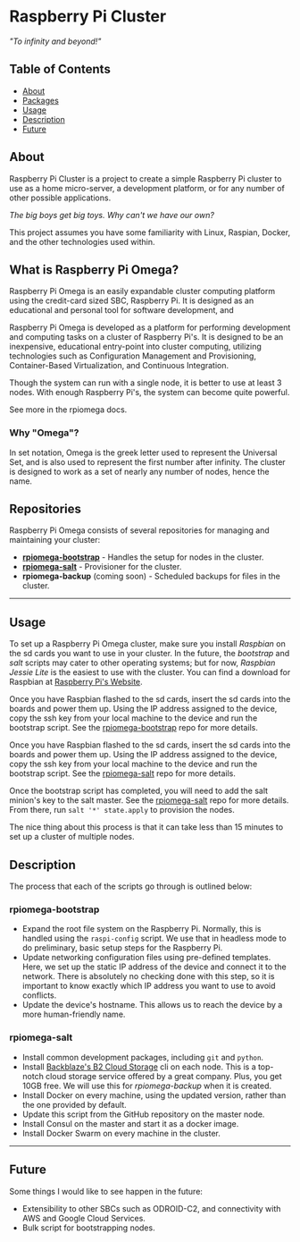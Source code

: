 # Raspberry Pi Cluster

_"To infinity and beyond!"_


## Table of Contents
- [About](#about)
- [Packages](#packages)
- [Usage](#usage)
- [Description](#description)
- [Future](#future)

## About
Raspberry Pi Cluster is a project to create a simple Raspberry Pi cluster to use as a home micro-server, a development platform, or for any number of other possible applications.

_The big boys get big toys. Why can't we have our own?_

This project assumes you have some familiarity with Linux, Raspian, Docker, and the other technologies used within.

## What is Raspberry Pi Omega?

Raspberry Pi Omega is an easily expandable cluster computing platform using the credit-card sized SBC, Raspberry Pi. It is designed as an educational and personal tool for software development, and

Raspberry Pi Omega is developed as a platform for performing development and computing tasks on a cluster of Raspberry Pi's. It is designed to be an inexpensive, educational entry-point into cluster computing, utilizing technologies such as Configuration Management and Provisioning, Container-Based Virtualization, and Continuous Integration.

Though the system can run with a single node, it is better to use at least 3 nodes. With enough Raspberry Pi's, the system can become quite powerful.

See more in the rpiomega docs.

### Why "Omega"?

In set notation, Omega is the greek letter used to represent the Universal Set, and is also used to represent the first number after infinity. The cluster is designed to work as a set of nearly any number of nodes, hence the name.

## Repositories

Raspberry Pi Omega consists of several repositories for managing and maintaining your cluster:
- __[rpiomega-bootstrap](https://github.com/ajthor/rpiomega-bootstrap)__ - Handles the setup for nodes in the cluster.
- __[rpiomega-salt](https://github.com/ajthor/rpiomega-salt)__ - Provisioner for the cluster.
- __rpiomega-backup__ (coming soon) - Scheduled backups for files in the cluster.

---

## Usage
To set up a Raspberry Pi Omega cluster, make sure you install _Raspbian_ on the sd cards you want to use in your cluster. In the future, the _bootstrap_ and _salt_ scripts may cater to other operating systems; but for now, _Raspbian Jessie Lite_ is the easiest to use with the cluster. You can find a download for Raspbian at [Raspberry Pi's Website](https://www.raspberrypi.org/downloads/).

Once you have Raspbian flashed to the sd cards, insert the sd cards into the boards and power them up. Using the IP address assigned to the device, copy the ssh key from your local machine to the device and run the bootstrap script. See the [rpiomega-bootstrap](https://github.com/ajthor/rpiomega-bootstrap) repo for more details.

Once you have Raspbian flashed to the sd cards, insert the sd cards into the boards and power them up. Using the IP address assigned to the device, copy the ssh key from your local machine to the device and run the bootstrap script. See the [rpiomega-salt](https://github.com/ajthor/rpiomega-salt) repo for more details.

Once the bootstrap script has completed, you will need to add the salt minion's key to the salt master. See the [rpiomega-salt](https://github.com/ajthor/rpiomega-salt) repo for more details. From there, run `salt '*' state.apply` to provision the nodes.

The nice thing about this process is that it can take less than 15 minutes to set up a cluster of multiple nodes.

## Description
The process that each of the scripts go through is outlined below:

### rpiomega-bootstrap
- Expand the root file system on the Raspberry Pi. Normally, this is handled using the `raspi-config` script. We use that in headless mode to do preliminary, basic setup steps for the Raspberry Pi.
- Update networking configuration files using pre-defined templates. Here, we set up the static IP address of the device and connect it to the network. There is absolutely no checking done with this step, so it is important to know exactly which IP address you want to use to avoid conflicts.
- Update the device's hostname. This allows us to reach the device by a more human-friendly name.

### rpiomega-salt
- Install common development packages, including `git` and `python`.
- Install [Backblaze's B2 Cloud Storage](https://www.backblaze.com/b2/cloud-storage.html) cli on each node. This is a top-notch cloud storage service offered by a great company. Plus, you get 10GB free. We will use this for _rpiomega-backup_ when it is created.
- Install Docker on every machine, using the updated version, rather than the one provided by default.
- Update this script from the GitHub repository on the master node.
- Install Consul on the master and start it as a docker image.
- Install Docker Swarm on every machine in the cluster.

---

## Future
Some things I would like to see happen in the future:
- Extensibility to other SBCs such as ODROID-C2, and connectivity with AWS and Google Cloud Services.
- Bulk script for bootstrapping nodes.
